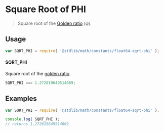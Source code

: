 Square Root of PHI
===

> Square root of the [Golden ratio][phi] (φ).

<!-- <usage> -->
## Usage

``` javascript
var SQRT_PHI = require( '@stdlib/math/constants/float64-sqrt-phi' );
```

#### SQRT_PHI

Square root of the [golden ratio][phi].

``` javascript
SQRT_PHI === 1.272019649514069;
```

<!-- </usage> -->

<!-- <examples> -->
## Examples

``` javascript
var SQRT_PHI = require( '@stdlib/math/constants/float64-sqrt-phi' );

console.log( SQRT_PHI );
// returns 1.272019649514069
```

<!-- </examples> -->

<!-- <links> -->
<!-- FIXME -->
[phi]: @stdlib/math/constants/float64-phi
<!-- </links> -->
